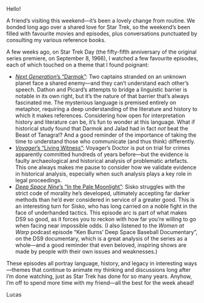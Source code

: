 Hello!

A friend’s visiting this weekend—it’s been a lovely change from routine. We bonded long ago over a shared love for Star Trek, so the weekend’s been filled with favourite movies and episodes, plus conversations punctuated by consulting my various reference books.

A few weeks ago, on Star Trek Day (the fifty-fifth anniversary of the original series premiere, on September 8, 1966), I watched a few favourite episodes, each of which touched on a theme that I found poignant:

- [_Next Generation_’s “Darmok”](https://memory-alpha.fandom.com/wiki/Darmok_(episode)): Two captains stranded on an unknown planet face a shared enemy—and they can’t understand each other’s speech. Dathon and Picard’s attempts to bridge a linguistic barrier is notable in its own right, but it’s the nature of that barrier that’s always fascinated me. The mysterious language is premised entirely on metaphor, requiring a deep understanding of the literature and history to which it makes references. Considering how open for interpretation history and literature can be, it’s fun to wonder at this language. What if historical study found that Darmok and Jalad had in fact _not_ beat the Beast of Tanagra!? And a good reminder of the importance of taking the time to understand those who communicate (and thus think) differently.
- [_Voyager_’s “Living Witness”](https://memory-alpha.fandom.com/wiki/Living_Witness_(episode)): Voyager’s Doctor is put on trial for crimes apparently committed hundreds of years before—but the evidence is faulty archaeological and historical analysis of problematic artefacts. This one always makes me pause to consider how we validate evidence in historical analysis, especially when such analysis plays a key role in legal proceedings.
- [_Deep Space Nine_’s “In the Pale Moonlight”](https://memory-alpha.fandom.com/wiki/In_the_Pale_Moonlight_(episode)): Sisko struggles with the strict code of morality he’s developed, ultimately accepting far darker methods than he’d ever considered in service of a greater good. This is an interesting turn for Sisko, who has long carried on a noble fight in the face of underhanded tactics. This episode arc is part of what makes DS9 so good, as it forces you to reckon with how far you’re willing to go when facing near impossible odds. (I also listened to the _Women at Warp_ podcast episode “Ken Burns’ Deep Space Baseball Documentary”, on the DS9 documentary, which is a great analysis of the series as a whole—and a good reminder that even beloved, inspiring shows are made by people with their own issues and weaknesses.)

These episodes all portray language, history, and legacy in interesting ways—themes that continue to animate my thinking and discussions long after I’m done watching, just as Star Trek has done for so many years. Anyhow, I’m off to spend more time with my friend—all the best for the week ahead!

Lucas